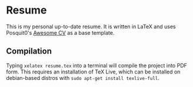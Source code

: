 # Resume

This is my personal up-to-date resume. It is written in LaTeX and uses Posquit0's [Awesome CV](https://github.com/posquit0/Awesome-CV) as a base template.

## Compilation

Typing `xelatex resume.tex` into a terminal will compile the project into PDF form. This requires an installation of TeX Live, which can be installed on debian-based distros with `sudo apt-get install texlive-full`.
